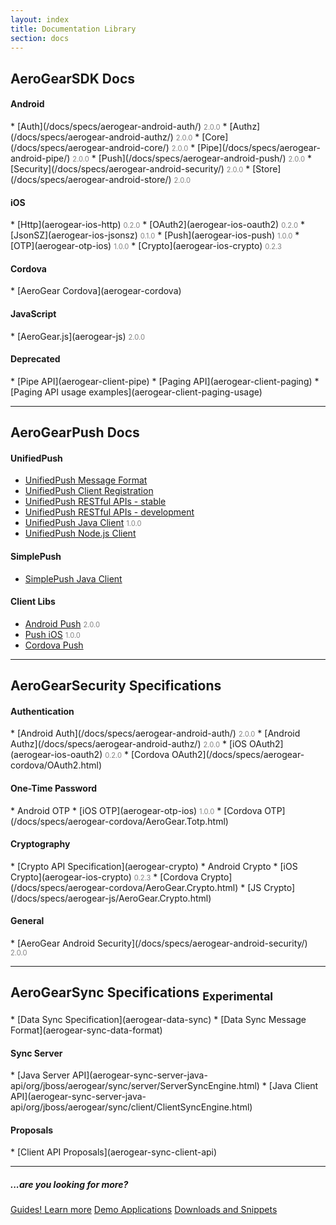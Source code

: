 ```yaml
---
layout: index
title: Documentation Library 
section: docs
---
```


<h2 class="section-header" id="core"><i class="fa fa-rocket"></i> AeroGear<strong>SDK</strong> Docs</h2>

<style>
span.version {
   color: gray;
   font-size: 0.8em;
}
</style>

<h4 id="coreAndroid">Android</h4>
* [Auth](/docs/specs/aerogear-android-auth/) <span class="version">2.0.0</span>
* [Authz](/docs/specs/aerogear-android-authz/) <span class="version">2.0.0</span>
* [Core](/docs/specs/aerogear-android-core/) <span class="version">2.0.0</span>
* [Pipe](/docs/specs/aerogear-android-pipe/) <span class="version">2.0.0</span>
* [Push](/docs/specs/aerogear-android-push/) <span class="version">2.0.0</span>
* [Security](/docs/specs/aerogear-android-security/) <span class="version">2.0.0</span>
* [Store](/docs/specs/aerogear-android-store/) <span class="version">2.0.0</span>

<h4 id="coreIOS">iOS</h4>
* [Http](aerogear-ios-http) <span class="version">0.2.0</span>
* [OAuth2](aerogear-ios-oauth2) <span class="version">0.2.0</span>
* [JsonSZ](aerogear-ios-jsonsz) <span class="version">0.1.0</span>
* [Push](aerogear-ios-push) <span class="version">1.0.0</span>
* [OTP](aerogear-otp-ios) <span class="version">1.0.0</span>
* [Crypto](aerogear-ios-crypto) <span class="version">0.2.3</span>

<h4 id="coreCordova">Cordova</h4>
* [AeroGear Cordova](aerogear-cordova)

<h4 id="coreJs">JavaScript</h4>
* [AeroGear.js](aerogear-js) <span class="version">2.0.0</span>

<h4>Deprecated</h4>
* [Pipe API](aerogear-client-pipe)
* [Paging API](aerogear-client-paging)
* [Paging API usage examples](aerogear-client-paging-usage)

---

<h2 class="section-header" id="push"><i class="fa fa-paper-plane"></i> AeroGear<strong>Push</strong> Docs</h2>

<h4 id="unifiedpush">UnifiedPush</h4>

* [UnifiedPush Message Format](../unifiedpush/push-message-format/)
* [UnifiedPush Client Registration](../unifiedpush/client-registration/)
* [UnifiedPush RESTful APIs - stable](aerogear-unifiedpush-rest-1.0.x/overview-index.html)
* [UnifiedPush RESTful APIs - development](aerogear-unifiedpush-rest/overview-index.html)
* [UnifiedPush Java Client](aerogear-unifiedpush-java-client) <span class="version">1.0.0</span>
* [UnifiedPush Node.js Client](aerogear-unifiedpush-nodejs-client)

<h4>SimplePush</h4>

* [SimplePush Java Client](aerogear-simplepush-java-client)

<h4>Client Libs</h4>

* [Android Push](/docs/specs/aerogear-android-push/) <span class="version">2.0.0</span>
* [Push iOS](aerogear-ios-push) <span class="version">1.0.0</span>
* [Cordova Push](aerogear-cordova/Push.html)

---

<h2 class="section-header" id="security"><i class="fa fa-shield"></i> AeroGear<strong>Security</strong> Specifications</h2>

<h4 id="securityAuthentication">Authentication</h4>
* [Android Auth](/docs/specs/aerogear-android-auth/) <span class="version">2.0.0</span>
* [Android Authz](/docs/specs/aerogear-android-authz/) <span class="version">2.0.0</span>
* [iOS OAuth2](aerogear-ios-oauth2) <span class="version">0.2.0</span>
* [Cordova OAuth2](/docs/specs/aerogear-cordova/OAuth2.html)


<h4 id="securityOTP">One-Time Password</h4>
* Android OTP
* [iOS OTP](aerogear-otp-ios) <span class="version">1.0.0</span>
* [Cordova OTP](/docs/specs/aerogear-cordova/AeroGear.Totp.html)

<h4 id="securityCryptography">Cryptography</h4>
* [Crypto API Specification](aerogear-crypto)
* Android Crypto
* [iOS Crypto](aerogear-ios-crypto) <span class="version">0.2.3</span>
* [Cordova Crypto](/docs/specs/aerogear-cordova/AeroGear.Crypto.html)
* [JS Crypto](/docs/specs/aerogear-js/AeroGear.Crypto.html)

<h4 id="securityGeneral">General</h4>
* [AeroGear Android Security](/docs/specs/aerogear-android-security/) <span class="version">2.0.0</span>

---

<h2 class="section-header" id="sync"><i class="fa fa-refresh"></i> AeroGear<strong>Sync</strong> Specifications <sub><span class="label label-warning">Experimental</span></sub></h2>
* [Data Sync Specification](aerogear-data-sync)
* [Data Sync Message Format](aerogear-sync-data-format)

<h4 id="securityGeneral">Sync Server</h4>
* [Java Server API](aerogear-sync-server-java-api/org/jboss/aerogear/sync/server/ServerSyncEngine.html)
* [Java Client API](aerogear-sync-server-java-api/org/jboss/aerogear/sync/client/ClientSyncEngine.html)

<h4 id="securityGeneral">Proposals</h4>
* [Client API Proposals](aerogear-sync-client-api)

---

<h5>...are you looking for more?</h5>
<p>
   <a href="/getstarted/guides" class="btn btn-primary"><i class="fa fa-book"></i> Guides! Learn more</a>
   <a href="/getstarted/demos" class="btn btn-primary"><i class="fa fa-cogs"></i> Demo Applications</a>
   <a href="/getstarted/downloads" class="btn btn-primary"><i class="fa fa-download"></i> Downloads and Snippets</a>
</p>